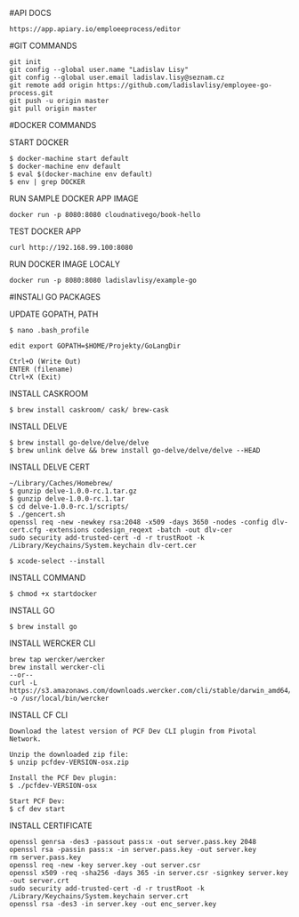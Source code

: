 #API DOCS

```shell
https://app.apiary.io/emploeeprocess/editor
```

#GIT COMMANDS

```shell
git init
git config --global user.name "Ladislav Lisy"
git config --global user.email ladislav.lisy@seznam.cz
git remote add origin https://github.com/ladislavlisy/employee-go-process.git
git push -u origin master
git pull origin master
```
#DOCKER COMMANDS

START DOCKER

```shell
$ docker-machine start default
$ docker-machine env default
$ eval $(docker-machine env default)
$ env | grep DOCKER
```

RUN SAMPLE DOCKER APP IMAGE
```shell
docker run -p 8080:8080 cloudnativego/book-hello
```

TEST DOCKER APP
```shell
curl http://192.168.99.100:8080 
```

RUN DOCKER IMAGE LOCALY
```shell
docker run -p 8080:8080 ladislavlisy/example-go
```

#INSTALl GO PACKAGES

UPDATE GOPATH, PATH

```shell
$ nano .bash_profile
```

```nano
edit export GOPATH=$HOME/Projekty/GoLangDir

Ctrl+O (Write Out)
ENTER (filename)
Ctrl+X (Exit)
```

INSTALL CASKROOM

```shell
$ brew install caskroom/ cask/ brew-cask
```
INSTALL DELVE

```shell
$ brew install go-delve/delve/delve
$ brew unlink delve && brew install go-delve/delve/delve --HEAD
```

INSTALL DELVE CERT

```shell
~/Library/Caches/Homebrew/
$ gunzip delve-1.0.0-rc.1.tar.gz
$ gunzip delve-1.0.0-rc.1.tar
$ cd delve-1.0.0-rc.1/scripts/
$ ./gencert.sh
openssl req -new -newkey rsa:2048 -x509 -days 3650 -nodes -config dlv-cert.cfg -extensions codesign_reqext -batch -out dlv-cer
sudo security add-trusted-cert -d -r trustRoot -k /Library/Keychains/System.keychain dlv-cert.cer
```

```shell
$ xcode-select --install
```

INSTALL COMMAND

```shell
$ chmod +x startdocker
```

INSTALL GO

```shell
$ brew install go
```

INSTALL WERCKER CLI
```shell
brew tap wercker/wercker
brew install wercker-cli
--or--
curl -L https://s3.amazonaws.com/downloads.wercker.com/cli/stable/darwin_amd64/wercker -o /usr/local/bin/wercker
```

INSTALL CF CLI
```shell
Download the latest version of PCF Dev CLI plugin from Pivotal Network.

Unzip the downloaded zip file:
$ unzip pcfdev-VERSION-osx.zip

Install the PCF Dev plugin:
$ ./pcfdev-VERSION-osx

Start PCF Dev:
$ cf dev start
```

INSTALL CERTIFICATE
```shell
openssl genrsa -des3 -passout pass:x -out server.pass.key 2048
openssl rsa -passin pass:x -in server.pass.key -out server.key
rm server.pass.key
openssl req -new -key server.key -out server.csr
openssl x509 -req -sha256 -days 365 -in server.csr -signkey server.key -out server.crt
sudo security add-trusted-cert -d -r trustRoot -k /Library/Keychains/System.keychain server.crt
openssl rsa -des3 -in server.key -out enc_server.key
```